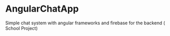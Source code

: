 # AngularChatApp
Simple chat system with angular frameworks and firebase for the backend ( School Project)
